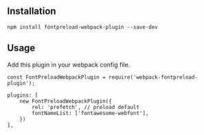 ## Installation
```shell
npm install fontpreload-webpack-plugin --save-dev
```

## Usage
Add this plugin in your webpack config file.
```
const FontPreloadWebpackPlugin = require('webpack-fontpreload-plugin');
```

```
plugins: [
    new FontPreloadWebpackPlugin({
        rel: 'prefetch', // preload default
        fontNameList: ['fontawesome-webfont'],
    })
],

```